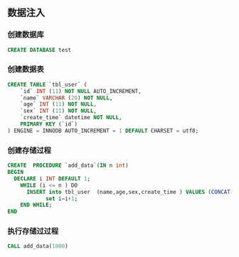 ## 数据注入

### 创建数据库

```sql
CREATE DATABASE test
```

### 创建数据表

```sql
CREATE TABLE `tbl_user` (
	`id` INT (11) NOT NULL AUTO_INCREMENT,
	`name` VARCHAR (20) NOT NULL,
	`age` INT (11) NOT NULL,
	`sex` INT (11) NOT NULL,
	`create_time` datetime NOT NULL,
	PRIMARY KEY (`id`)
) ENGINE = INNODB AUTO_INCREMENT = 1 DEFAULT CHARSET = utf8;
```

### 创建存储过程

```sql
CREATE  PROCEDURE `add_data`(IN n int)
BEGIN
  DECLARE i INT DEFAULT 1;
    WHILE (i <= n ) DO
      INSERT into tbl_user  (name,age,sex,create_time ) VALUES (CONCAT('张', i), mod(i, 100), mod(i, 2), now());
			set i=i+1;
    END WHILE;
END
```

### 执行存储过过程

```sql
CALL add_data(1000)
```

